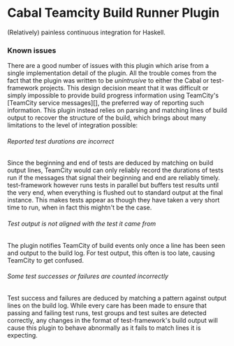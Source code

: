 # Cabal Teamcity Build Runner Plugin
(Relatively) painless continuous integration for Haskell.

### Known issues
There are a good number of issues with this plugin which arise from a single
implementation detail of the plugin.  All the trouble comes from the fact that
the plugin was written to be _unintrusive_ to either the Cabal or
test-framework projects. This design decision meant that it was difficult or
simply impossible to provide build progress information using TeamCity's
[TeamCity service messages][], the preferred way of reporting such information.
This plugin instead relies on parsing and matching lines of build output to
recover the structure of the build, which brings about many limitations to the
level of integration possible:

###### Reported test durations are incorrect
Since the beginning and end of tests are deduced by matching on build output lines, TeamCity would
can only reliably record the durations of tests run if the messages that signal their beginning and end
are reliably timely. test-framework however runs tests in parallel but buffers test results until the
very end, when everything is flushed out to standard output at the final instance. This makes
tests appear as though they have taken a very short time to run, when in fact this mightn't be the case.

###### Test output is not aligned with the test it came from
The plugin notifies TeamCity of build events only once a line has been seen and output to the build log.
For test output, this often is too late, causing TeamCity to get confused.

###### Some test successes or failures are counted incorrectly
Test success and failures are deduced by matching a pattern against output
lines on the build log. While every care has been made to ensure that
passing and failing test runs, test groups and test suites are detected
correctly, any changes in the format of test-framework's build output will
cause this plugin to behave abnormally as it fails to match lines it is expecting.
